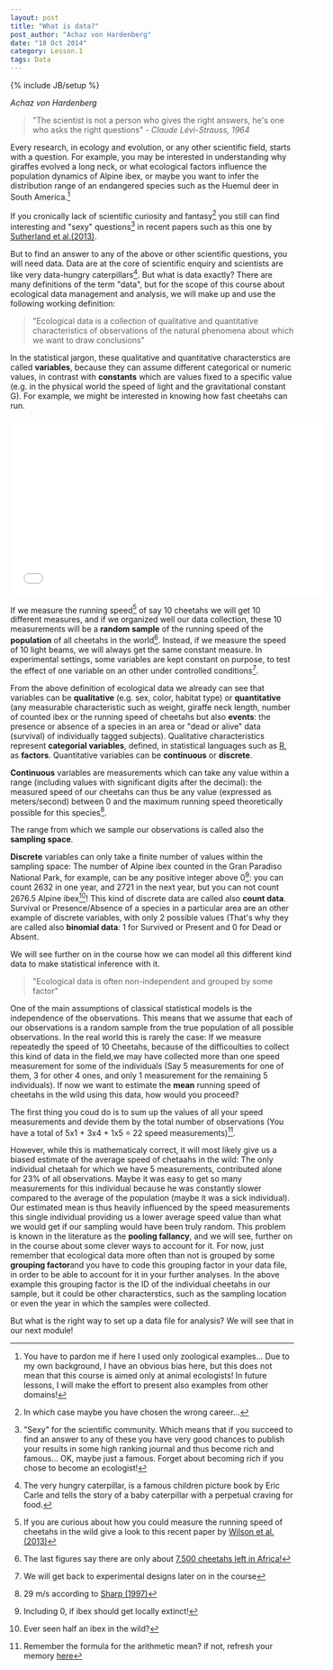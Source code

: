 ```yaml
---
layout: post
title: "What is data?"
post_author: "Achaz von Hardenberg"
date: "18 Oct 2014"
category: Lesson.1
tags: Data
---
```

{% include JB/setup %}

*Achaz von Hardenberg* 
  
   
>"The scientist is not a person who gives the right answers, he's one who asks the right questions" - *Claude Lévi-Strauss, 1964*  
  
Every research, in ecology and evolution, or any other scientific field, starts with a question. For example, you may be interested in understanding why giraffes evolved a long neck, or what ecological factors influence the population dynamics of Alpine ibex, or maybe you want to infer the distribution range of an endangered species such as the Huemul deer in South America.[^1]  
  
If you cronically lack of scientific curiosity and fantasy[^2] you still can find interesting and "sexy" questions[^3] in recent papers such as this one by [Sutherland et al.(2013)](http://onlinelibrary.wiley.com/doi/10.1111/1365-2745.12025/abstract).  
  
But to find an answer to any of the above or other scientific questions, you will need data. Data are at the core of scientific enquiry and scientists are like very data-hungry caterpillars[^4]. But what is data exactly? There are many definitions of the term "data", but for the scope of this course about ecological data management and analysis, we will make up and use the following working definition: 

>"Ecological data is a collection of qualitative and quantitative characteristics of observations of the natural phenomena about which we want to draw conclusions"  

In the statistical jargon, these qualitative and quantitative characterstics are called **variables**, because they can assume different categorical or numeric values, in contrast with **constants** which are values fixed to a specific value (e.g. in the physical world the speed of light and the gravitational constant G). For example, we might be interested in knowing how fast cheetahs can run.  

<iframe width="560" height="315" src="//www.youtube.com/embed/U6K-F9Bjl8s" frameborder="0" allowfullscreen></iframe>
  
If we measure the running speed[^5] of say 10 cheetahs we will get 10 different measures, and if we organized well our data collection, these 10 measurements will be a **random sample** of the running speed of the **population** of all cheetahs in the world[^6]. Instead, if we measure the speed of 10 light beams, we will always get the same constant measure. In experimental settings, some variables are kept constant on purpose, to test the effect of one variable on an other under controlled conditions[^7]. 
  
From the above definition of ecological data we already can see that variables can be **qualitative** (e.g. sex, color, habitat type) or **quantitative** (any measurable characteristic such as weight, giraffe neck length, number of counted ibex or the running speed of cheetahs but also **events**: the presence or absence of a species in an area or "dead or alive" data (survival) of individually tagged subjects). Qualitative characteristics represent **categorial variables**, defined, in statistical languages such as [R](http://www.r-project.org), as **factors**. Quantitative variables can be **continuous** or **discrete**.  

**Continuous** variables are measurements which can take any value within a range (including values with significant digits after the decimal): the measured speed of our cheetahs can thus be any value (expressed as meters/second) between 0 and the maximum running speed theoretically possible for this species[^8]. 
  
The range from which we sample our observations is called also the **sampling space**.
  
**Discrete** variables can only take a finite number of values within the sampling space: The number of Alpine ibex counted in the Gran Paradiso National Park, for example, can be any positive integer above 0[^9]: you can count 2632 in one year, and 2721 in the next year, but you can not count 2676.5 Alpine ibex[^10]! This kind of discrete data are called also **count data**. Survival or Presence/Absence of a species in a particular area are an other example of discrete variables, with only 2 possible values (That's why they are called also **binomial data**: 1 for Survived or Present and 0 for Dead or Absent.   
  
We will see further on in the course how we can model all this different kind data to make statistical inference with it. 

>"Ecological data is often non-independent and grouped by some factor"

One of the main assumptions of classical statistical models is the independence of the observations. This means that we assume that each of our observations is a  random sample from the true population of all possible observations. In the real world this is rarely the case: If we measure repeatedly the speed of 10 Cheetahs, because of the difficoulties to collect this kind of data in the field,we may have collected more than one speed measurement for some of the individuals (Say 5 measurements for one of them, 3 for other 4 ones, and only 1 measurement for the remaining 5 individuals). If now we want to estimate the **mean** running speed of  cheetahs in the wild using this data, how would you proceed?  

The first thing you coud do is to  sum up the values of all your speed measurements and devide them by the total number of observations (You have a total of  5x1 + 3x4 + 1x5 = 22 speed measurements)[^11].  

However, while this is mathematicaly correct, it will most likely give us a biased estimate of the average speed of chetaahs in the wild: The only individual chetaah for which we have 5 measurements, contributed alone for 23% of all observations. Maybe it was easy to get so many measurements for this individual because he was constantly slower compared to the average of the population (maybe it was a sick individual). Our estimated mean is thus heavily influenced by the speed measurements this single individual providing us a lower average speed value than what we would get if our sampling would have been truly random. This problem is known in the literature as the **pooling fallancy**, and we will see, further on in the course about some clever ways to account for it. For now, just remember that ecological data more often than not is grouped by some **grouping factor**and you have to code this grouping factor in your data file, in order to be able to account for it in your further analyses. In the above example this grouping factor is the ID of the individual cheetahs in our sample, but it could be other characterstics, such as the sampling location or even the year in which the samples were collected.

But what is the right way to set up a data file for analysis? We will see that in our next module!


[^1]: You have to pardon me if here I used only zoological examples... Due to my own background, I have an obvious bias here, but this does not mean that this course is aimed  only at animal ecologists! In future lessons, I  will make the effort to present also examples from other domains!  
[^2]: In which case maybe you have chosen the wrong career...
[^3]: "Sexy" for the scientific community. Which means that if you succeed to find an answer to any of these you have very good chances to publish your results in some high ranking journal and thus become rich and famous... OK, maybe just a famous. Forget about becoming rich if you chose to become an ecologist! 
[^4]: The very hungry caterpillar, is a famous children picture book by Eric Carle and tells the story of a baby caterpillar with a perpetual craving for food.
[^5]:  If you are curious about how you could measure the running speed of cheetahs in the wild give a look to this recent paper by [Wilson et al. (2013)](http://www.nature.com/nature/journal/v498/n7453/full/nature12295.html%3FWT.ec_id%3DNATURE-20130613?message-global=remove&WT.ec_id=NATURE-20130613)
[^6]: The last figures say there are only about [7,500 cheetahs left in Africa!](http://www.cheetah.co.za/c_pop.html)
[^7]: We will get back to experimental designs later on in the course
[^8]: 29 m/s according to [Sharp (1997)](http://onlinelibrary.wiley.com/doi/10.1111/j.1469-7998.1997.tb04840.x/abstract)
[^9]: Including 0, if ibex should get locally extinct!
[^10]: Ever seen half an ibex in the wild?
[^11]: Remember the formula for the arithmetic mean? if not, refresh your memory [here](http://en.wikipedia.org/wiki/Arithmetic_mean)


